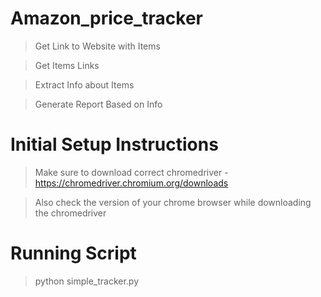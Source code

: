 # Amazon_price_tracker 
>Get Link to Website with Items 

>Get Items Links

>Extract Info about Items 

>Generate Report Based on Info 




# Initial Setup Instructions 
>Make sure to download correct chromedriver - https://chromedriver.chromium.org/downloads 

>Also check the version of your chrome browser while downloading the chromedriver


# Running Script 
>python simple_tracker.py
